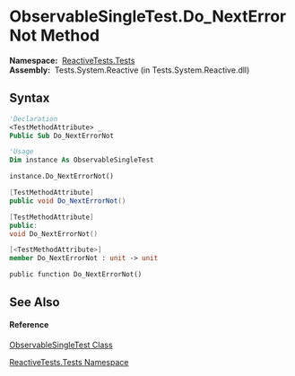 # ObservableSingleTest.Do\_NextErrorNot Method

**Namespace:**  [ReactiveTests.Tests](ReactiveTests.Tests\ReactiveTests.Tests.md)  
**Assembly:**  Tests.System.Reactive (in Tests.System.Reactive.dll)

## Syntax

```vb
'Declaration
<TestMethodAttribute> _
Public Sub Do_NextErrorNot
```

```vb
'Usage
Dim instance As ObservableSingleTest

instance.Do_NextErrorNot()
```

```csharp
[TestMethodAttribute]
public void Do_NextErrorNot()
```

```c++
[TestMethodAttribute]
public:
void Do_NextErrorNot()
```

```fsharp
[<TestMethodAttribute>]
member Do_NextErrorNot : unit -> unit 
```

```jscript
public function Do_NextErrorNot()
```

## See Also

#### Reference

[ObservableSingleTest Class](ObservableSingleTest\ObservableSingleTest.md)

[ReactiveTests.Tests Namespace](ReactiveTests.Tests\ReactiveTests.Tests.md)




